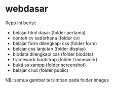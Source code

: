 # webdasar

Repo ini berisi:

- belajar html dasar (folder pertama)
- contoh cv sederhana (folder cv)
- belajar form dilengkapi css (folder form)
- belajar css lanjutan (folder display)
- biodata dilengkapi css (folder biodata)
- framework bootstrap (folder framework)
- bukti ss xampp (folder screenshot)
- belajar crud (folder public)

NB:
semua gambar tersimpan pada folder images

